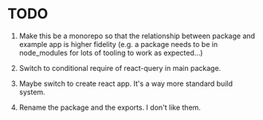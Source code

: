 # TODO

1. Make this be a monorepo so that the relationship between package and example app is higher fidelity (e.g. a package needs to be in node_modules for lots of tooling to work as expected...)

2. Switch to conditional require of react-query in main package.

3. Maybe switch to create react app. It's a way more standard build system.

4. Rename the package and the exports. I don't like them.
